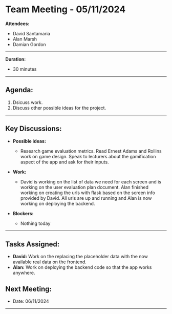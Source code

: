 # Team Meeting - 05/11/2024


**Attendees:**  
- David Santamaria
- Alan Marsh
- Damian Gordon

---

**Duration:**
- 30 minutes

---

## Agenda:

1. Dsicuss work.
2. Discuss other possible ideas for the project.

---

## Key Discussions:

- **Possible ideas:**
  - Research game evaluation metrics. Read Ernest Adams and Rollins work on game design. Speak to lecturers about the gamification aspect of the app and ask for their inputs.

- **Work:**
  - David is working on the list of data we need for each screen and is working on the user evaluation plan document. Alan finished working on creating the urls with flask based on the screen info provided by David. All urls are up and running and Alan is now working on deploying the backend.

- **Blockers:**
  - Nothing today

---

## Tasks Assigned:

- **David:** Work on the replacing the placeholder data with the now available real data on the frontend.
- **Alan:** Work on deploying the backend code so that the app works anywhere.

## Next Meeting:
- Date: 06/11/2024

---